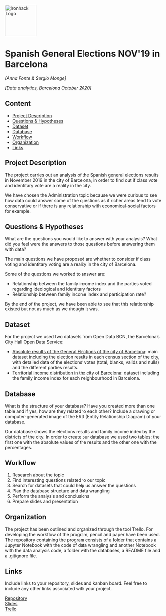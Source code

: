 <img src="https://bit.ly/2VnXWr2" alt="Ironhack Logo" width="100"/>

# Spanish General Elections NOV'19 in Barcelona
*[Anna Fonte & Sergio Monge]*

*[Data analytics, Barcelona October 2020]*

## Content
- [Project Description](#project-description)
- [Questions & Hypotheses](#questions-hypotheses)
- [Dataset](#dataset)
- [Database](#database)
- [Workflow](#workflow)
- [Organization](#organization)
- [Links](#links)


## Project Description

The project carries out an analysis of the Spanish general elections results in November 2019 in the city of Barcelona, in order to find out if class vote and identitary vote are a reality in the city.

We have chosen the Administration topic because we were curious to see how data could answer some of the questions as if richer areas tend to vote conservative or if there is any relationship with economical-social factors for example.





## Questions & Hypotheses
What are the questions you would like to answer with your analysis? What did you feel were the answers to those questions before answering them with data?

The main questions we have proposed are whether to consider if class voting and identitary voting are a reality in the city of Barcelona.

Some of the questions we worked to answer are:
- Relationship between the family income index and the parties voted regarding ideological and identitary factors
- Relationship between family income index and participation rate?


By the end of the project, we have been able to see that this relationship existed but not as much as we thought it was.



## Dataset
For the project we used two datasets from Open Data BCN, the Barcelona’s City Hall Open Data Service:
- [Absolute results of the General Elections of the city of Barcelona](https://opendata-ajuntament.barcelona.cat/data/en/dataset/est-renda-familiar): main dataset including the election results in each census section of the city, with detailed data of the elections’ votes (total, blanks, valids and nulls) and the different parties results.
- [Territorial income distribution in the city of Barcelona](https://opendata-ajuntament.barcelona.cat/data/en/dataset/est-eleccions-generals-seccio-censal): dataset including the family income index for each neighbourhood in Barcelona.



## Database
What is the structure of your database? Have you created more than one table and if yes, how are they related to each other? Include a drawing or computer-generated image of the ERD (Entity Relationship Diagram) of your database.

Our database shows the elections results and family income index by the districts of the city. In order to create our database we used two tables: the first one with the absolute values of the results and the other one with the percentages.




## Workflow
1. Research about the topic
2. Find interesting questions related to our topic
3. Search for datasets that could help us answer the questions
4. Plan the database structure and data wrangling
5. Perform the analysis and conclusions
6. Prepare slides and presentation



## Organization
The project has been outlined and organized through the tool Trello. For developing the workflow of the program, pencil and paper have been used.
The repository containing the program consists of a folder that contains a Jupyter Notebook with the code of data wrangling and another Notebook with the data analysis code, a folder with the databases, a README file and a .gitignore file.


## Links
Include links to your repository, slides and kanban board. Feel free to include any other links associated with your project.

[Repository](https://github.com/segis23/Project-Week-2-Barcelona)  
[Slides](https://docs.google.com/presentation/d/1clb-3gG_TT7FKVGHsYa_Xx_gLqIyPnw8iY_XHVWzfzg/edit?usp=sharing)  
[Trello](https://trello.com/invite/b/ZseXblJs/c326c4a64c7e1fadecf2dce2655f748f/project-2-barcelona-election)  
